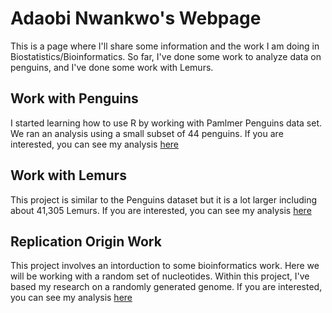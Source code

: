 # Adaobi Nwankwo's Webpage

This is a page where I'll share some information and the work I am doing in Biostatistics/Bioinformatics. So far, I've done some work to analyze data on penguins, and I've done some work with Lemurs.

## Work with Penguins

I started learning how to use R by working with Pamlmer Penguins data set. We ran an analysis using a small subset of 44 penguins. If you are interested, you can see my analysis [here](https://adaobin.github.io/BiostatisticsAnalysis/PenguinAnalysis.html)

## Work with Lemurs
This project is similar to the Penguins dataset but it is a lot larger including about 41,305 Lemurs. If you are interested, you can see my analysis [here](https://adaobin.github.io/BiostatisticsAnalysis/Lemurs.html)

## Replication Origin Work
This project involves an intorduction to some bioinformatics work. Here we will be working with a random set of nucleotides. Within this project, I've based my research on a randomly generated genome. If you are interested, you can see my analysis [here](https://adaobin.github.io/TheThreeMusketeers/Replication_Adaobi_Nwankwo.html)
